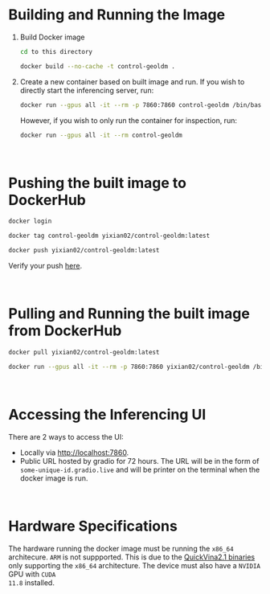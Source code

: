 # Building and Running the Image

1. Build Docker image
    ```bash
    cd to this directory

    docker build --no-cache -t control-geoldm .
    ```

2. Create a new container based on built image and run. If you wish to directly start the inferencing server, run:
    ```bash
    docker run --gpus all -it --rm -p 7860:7860 control-geoldm /bin/bash -c "source /opt/conda/etc/profile.d/conda.sh && conda activate geoldm && python -m deployment.main -u -a 0.0.0.0 -p 7860"
    ```
    However, if you wish to only run the container for inspection, run:
    ```bash
    docker run --gpus all -it --rm control-geoldm
    ```

</br>

# Pushing the built image to DockerHub
```bash
docker login

docker tag control-geoldm yixian02/control-geoldm:latest

docker push yixian02/control-geoldm:latest
```
Verify your push <a href='https://hub.docker.com/u/yixian02'>here</a>.

</br>

# Pulling and Running the built image from DockerHub
```bash
docker pull yixian02/control-geoldm:latest

docker run --gpus all -it --rm -p 7860:7860 yixian02/control-geoldm /bin/bash -c "source /opt/conda/etc/profile.d/conda.sh && conda activate geoldm && python -m deployment.main -u -a 0.0.0.0 -p 7860"
```

</br>

# Accessing the Inferencing UI
There are 2 ways to access the UI:
- Locally via <a href='http://127.0.0.1:7860'>http://localhost:7860</a>.
- Public URL hosted by gradio for 72 hours. The URL will be in the form of <code>some-unique-id.gradio.live</code> and will be printer on the terminal when the docker image is run.

</br>

# Hardware Specifications
The hardware running the docker image must be running the <code>x86_64</code> architecure. <code>ARM</code> is not suppported. This is due to the <a href='../../analysis/qvina/qvina2.1'>QuickVina2.1 binaries</a> only supporting the <code>x86_64</code> architecture. The device must also have a <code>NVIDIA</code> GPU with <code>CUDA 11.8</code> installed.